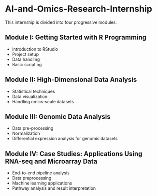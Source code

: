 # AI-and-Omics-Research-Internship

This internship is divided into four progressive modules:

## Module I: Getting Started with R Programming
- Introduction to RStudio
- Project setup
- Data handling
- Basic scripting

## Module II: High-Dimensional Data Analysis
- Statistical techniques
- Data visualization
- Handling omics-scale datasets

## Module III: Genomic Data Analysis
- Data pre-processing
- Normalization
- Differential expression analysis for genomic datasets

## Module IV: Case Studies: Applications Using RNA-seq and Microarray Data
- End-to-end pipeline analysis
- Data preprocessing
- Machine learning applications
- Pathway analysis and result interpretation

